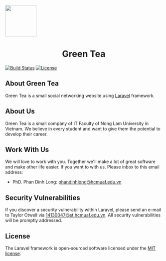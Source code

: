 <img align="center" src="https://res.cloudinary.com/dtdk9ua19/image/upload/v1538288770/green-tea-co/green-tea-logo.svg" data-canonical-src="https://res.cloudinary.com/dtdk9ua19/image/upload/v1538288770/green-tea-co/green-tea-logo.svg" width="100">
<h1 align="center">Green Tea</h1>

[![Build Status](https://travis-ci.org/hungnguyen2407/greentea.svg?branch=master)](https://travis-ci.org/hungnguyen2407/greentea)
<a href="https://packagist.org/packages/laravel/framework"><img src="https://poser.pugx.org/laravel/framework/license.svg" alt="License"></a>
## About Green Tea

Green Tea is a small social networking website using [Laravel](https://laravel.com/) framework.

## About Us

Green Tea is a small company of IT Faculty of Nong Lam University in Vietnam. We believe in every student and want to give them the potential to develop their career.

## Work With Us

We will love to work with you. Together we'll make a lot of great software and make other life easier.
If you want to with us. Please inbox to this email address:
- PhD. Phan Dinh Long: [phandinhlong@hcmuaf.edu.vn](mailto:phandinhlong@hcmuaf.edu.vn)


## Security Vulnerabilities

If you discover a security vulnerability within Laravel, please send an e-mail to Taylor Otwell via [14130047@st.hcmuaf.edu.vn](mailto:14130047@st.hcmuaf.edu.vn). All security vulnerabilities will be promptly addressed.

## License

The Laravel framework is open-sourced software licensed under the [MIT license](https://opensource.org/licenses/MIT).
